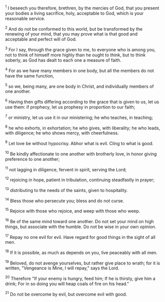 <sup>1</sup> 
I beseech you therefore, brethren, by the mercies of God, that you present your bodies a living sacrifice, holy, acceptable to God, which is your reasonable service. 

<sup>2</sup> 
And do not be conformed to this world, but be transformed by the renewing of your mind, that you may prove what is that good and acceptable and perfect will of God.

<sup>3</sup> 
For I say, through the grace given to me, to everyone who is among you, not to think of himself more highly than he ought to think, but to think soberly, as God has dealt to each one a measure of faith. 

<sup>4</sup> 
For as we have many members in one body, but all the members do not have the same function, 

<sup>5</sup> 
so we, being many, are one body in Christ, and individually members of one another. 

<sup>6</sup> 
Having then gifts differing according to the grace that is given to us, let us use them: if prophecy, let us prophesy in proportion to our faith; 

<sup>7</sup> 
or ministry, let us use it in our ministering; he who teaches, in teaching; 

<sup>8</sup> 
he who exhorts, in exhortation; he who gives, with liberality; he who leads, with diligence; he who shows mercy, with cheerfulness.

<sup>9</sup> 
Let love be without hypocrisy. Abhor what is evil. Cling to what is good. 

<sup>10</sup> 
Be kindly affectionate to one another with brotherly love, in honor giving preference to one another; 

<sup>11</sup> 
not lagging in diligence, fervent in spirit, serving the Lord; 

<sup>12</sup> 
rejoicing in hope, patient in tribulation, continuing steadfastly in prayer; 

<sup>13</sup> 
distributing to the needs of the saints, given to hospitality. 

<sup>14</sup> 
Bless those who persecute you; bless and do not curse. 

<sup>15</sup> 
Rejoice with those who rejoice, and weep with those who weep. 

<sup>16</sup> 
Be of the same mind toward one another. Do not set your mind on high things, but associate with the humble. Do not be wise in your own opinion. 

<sup>17</sup> 
Repay no one evil for evil. Have regard for good things in the sight of all men. 

<sup>18</sup> 
If it is possible, as much as depends on you, live peaceably with all men. 

<sup>19</sup> 
Beloved, do not avenge yourselves, but rather give place to wrath; for it is written, "Vengeance is Mine, I will repay," says the Lord. 

<sup>20</sup> 
Therefore "If your enemy is hungry, feed him; If he is thirsty, give him a drink; For in so doing you will heap coals of fire on his head." 

<sup>21</sup> 
Do not be overcome by evil, but overcome evil with good.